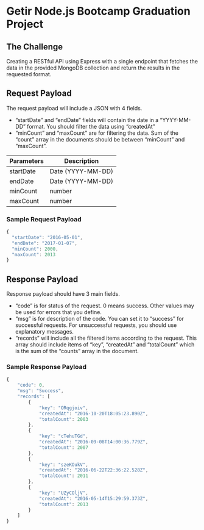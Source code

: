 # Getir Node.js Bootcamp Graduation Project
## The Challenge
Creating a RESTful API using Express with a single endpoint that fetches the data in the provided MongoDB collection and return the results in the requested format.

## Request Payload
The request payload will include a JSON with 4 fields.
- “startDate” and “endDate” fields will contain the date in a “YYYY-MM-DD” format. You should filter the data using “createdAt”
- “minCount” and “maxCount” are for filtering the data. Sum of the “count” array in the documents should be between “minCount” and “maxCount”.

| Parameters | Description |
| ---------- | ----------- |
| startDate  | Date (YYYY-MM-DD) |
| endDate    | Date (YYYY-MM-DD) |
| minCount    | number |
| maxCount    | number |
### Sample Request Payload
```jsx
{
  "startDate": "2016-05-01",
  "endDate": "2017-01-07",
  "minCount": 2000,
  "maxCount": 2013
}
```
## Response Payload
Response payload should have 3 main fields.
- “code” is for status of the request. 0 means success. Other values may be used for errors that you define.
- “msg” is for description of the code. You can set it to “success” for successful requests. For unsuccessful requests, you should use explanatory messages.
- “records” will include all the filtered items according to the request. This array should include items of “key”, “createdAt” and “totalCount” which is the sum of the “counts” array in the document.
### Sample Response Payload
```jsx
{
    "code": 0,
    "msg": "Success",
    "records": [
        {
            "key": "ORqgjoiv",
            "createdAt": "2016-10-20T18:05:23.890Z",
            "totalCount": 2003
        },
        {
            "key": "cTehuTGd",
            "createdAt": "2016-09-08T14:00:36.779Z",
            "totalCount": 2007
        },
        {
            "key": "szeKOukV",
            "createdAt": "2016-06-22T22:36:22.528Z",
            "totalCount": 2011
        },
        {
            "key": "UZyCOljV",
            "createdAt": "2016-05-14T15:29:59.373Z",
            "totalCount": 2013
        }
    ]
}
```
